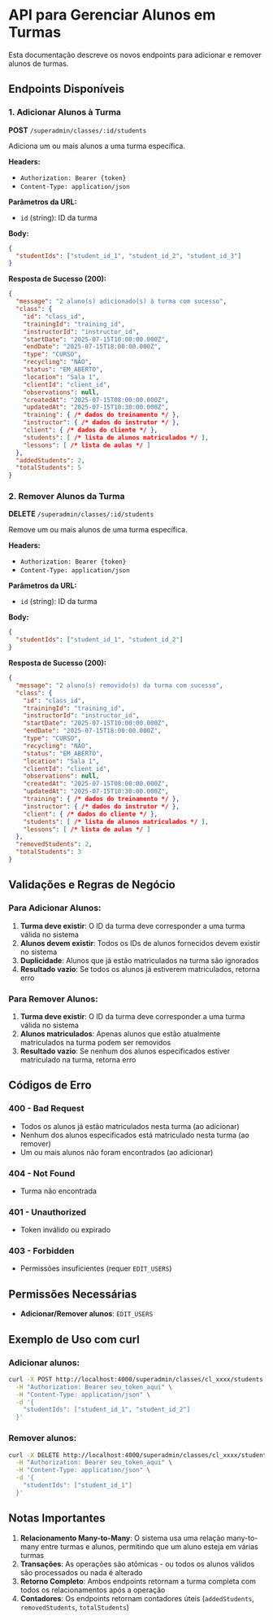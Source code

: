 # API para Gerenciar Alunos em Turmas

Esta documentação descreve os novos endpoints para adicionar e remover alunos de turmas.

## Endpoints Disponíveis

### 1. Adicionar Alunos à Turma
**POST** `/superadmin/classes/:id/students`

Adiciona um ou mais alunos a uma turma específica.

**Headers:**
- `Authorization: Bearer {token}`
- `Content-Type: application/json`

**Parâmetros da URL:**
- `id` (string): ID da turma

**Body:**
```json
{
  "studentIds": ["student_id_1", "student_id_2", "student_id_3"]
}
```

**Resposta de Sucesso (200):**
```json
{
  "message": "2 aluno(s) adicionado(s) à turma com sucesso",
  "class": {
    "id": "class_id",
    "trainingId": "training_id",
    "instructorId": "instructor_id",
    "startDate": "2025-07-15T10:00:00.000Z",
    "endDate": "2025-07-15T18:00:00.000Z",
    "type": "CURSO",
    "recycling": "NÃO",
    "status": "EM_ABERTO",
    "location": "Sala 1",
    "clientId": "client_id",
    "observations": null,
    "createdAt": "2025-07-15T08:00:00.000Z",
    "updatedAt": "2025-07-15T10:30:00.000Z",
    "training": { /* dados do treinamento */ },
    "instructor": { /* dados do instrutor */ },
    "client": { /* dados do cliente */ },
    "students": [ /* lista de alunos matriculados */ ],
    "lessons": [ /* lista de aulas */ ]
  },
  "addedStudents": 2,
  "totalStudents": 5
}
```

### 2. Remover Alunos da Turma
**DELETE** `/superadmin/classes/:id/students`

Remove um ou mais alunos de uma turma específica.

**Headers:**
- `Authorization: Bearer {token}`
- `Content-Type: application/json`

**Parâmetros da URL:**
- `id` (string): ID da turma

**Body:**
```json
{
  "studentIds": ["student_id_1", "student_id_2"]
}
```

**Resposta de Sucesso (200):**
```json
{
  "message": "2 aluno(s) removido(s) da turma com sucesso",
  "class": {
    "id": "class_id",
    "trainingId": "training_id",
    "instructorId": "instructor_id",
    "startDate": "2025-07-15T10:00:00.000Z",
    "endDate": "2025-07-15T18:00:00.000Z",
    "type": "CURSO",
    "recycling": "NÃO",
    "status": "EM_ABERTO",
    "location": "Sala 1",
    "clientId": "client_id",
    "observations": null,
    "createdAt": "2025-07-15T08:00:00.000Z",
    "updatedAt": "2025-07-15T10:30:00.000Z",
    "training": { /* dados do treinamento */ },
    "instructor": { /* dados do instrutor */ },
    "client": { /* dados do cliente */ },
    "students": [ /* lista de alunos matriculados */ ],
    "lessons": [ /* lista de aulas */ ]
  },
  "removedStudents": 2,
  "totalStudents": 3
}
```

## Validações e Regras de Negócio

### Para Adicionar Alunos:
1. **Turma deve existir**: O ID da turma deve corresponder a uma turma válida no sistema
2. **Alunos devem existir**: Todos os IDs de alunos fornecidos devem existir no sistema
3. **Duplicidade**: Alunos que já estão matriculados na turma são ignorados
4. **Resultado vazio**: Se todos os alunos já estiverem matriculados, retorna erro

### Para Remover Alunos:
1. **Turma deve existir**: O ID da turma deve corresponder a uma turma válida no sistema
2. **Alunos matriculados**: Apenas alunos que estão atualmente matriculados na turma podem ser removidos
3. **Resultado vazio**: Se nenhum dos alunos especificados estiver matriculado na turma, retorna erro

## Códigos de Erro

### 400 - Bad Request
- Todos os alunos já estão matriculados nesta turma (ao adicionar)
- Nenhum dos alunos especificados está matriculado nesta turma (ao remover)
- Um ou mais alunos não foram encontrados (ao adicionar)

### 404 - Not Found
- Turma não encontrada

### 401 - Unauthorized
- Token inválido ou expirado

### 403 - Forbidden
- Permissões insuficientes (requer `EDIT_USERS`)

## Permissões Necessárias
- **Adicionar/Remover alunos**: `EDIT_USERS`

## Exemplo de Uso com curl

### Adicionar alunos:
```bash
curl -X POST http://localhost:4000/superadmin/classes/cl_xxxx/students \
  -H "Authorization: Bearer seu_token_aqui" \
  -H "Content-Type: application/json" \
  -d '{
    "studentIds": ["student_id_1", "student_id_2"]
  }'
```

### Remover alunos:
```bash
curl -X DELETE http://localhost:4000/superadmin/classes/cl_xxxx/students \
  -H "Authorization: Bearer seu_token_aqui" \
  -H "Content-Type: application/json" \
  -d '{
    "studentIds": ["student_id_1"]
  }'
```

## Notas Importantes

1. **Relacionamento Many-to-Many**: O sistema usa uma relação many-to-many entre turmas e alunos, permitindo que um aluno esteja em várias turmas
2. **Transações**: As operações são atômicas - ou todos os alunos válidos são processados ou nada é alterado
3. **Retorno Completo**: Ambos endpoints retornam a turma completa com todos os relacionamentos após a operação
4. **Contadores**: Os endpoints retornam contadores úteis (`addedStudents`, `removedStudents`, `totalStudents`)

